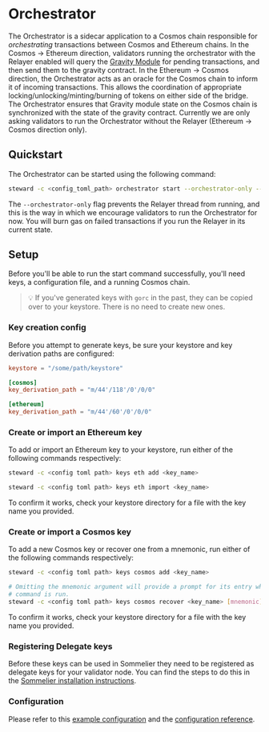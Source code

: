 # Orchestrator

The Orchestrator is a sidecar application to a Cosmos chain responsible for *orchestrating* transactions between Cosmos and Ethereum chains. In the Cosmos -> Ethereum direction, validators running the orchestrator with the Relayer enabled will query the [Gravity Module](https://github.com/peggyjv/gravity-bridge/tree/main/module/x/gravity) for pending transactions, and then send them to the gravity contract. In the Ethereum -> Cosmos direction, the Orchestrator acts as an oracle for the Cosmos chain to inform it of incoming transactions. This allows the coordination of appropriate locking/unlocking/minting/burning of tokens on either side of the bridge. The Orchestrator ensures that Gravity module state on the Cosmos chain is synchronized with the state of the gravity contract. Currently we are only asking validators to run the Orchestrator without the Relayer (Ethereum -> Cosmos direction only).

## Quickstart

The Orchestrator can be started using the following command:

```bash
steward -c <config_toml_path> orchestrator start --orchestrator-only --ethereum-key <eth_key_name> --cosmos-key <cosmos_key_name>
```

The `--orchestrator-only` flag prevents the Relayer thread from running, and this is the way in which we encourage validators to run the Orchestrator for now. You will burn gas on failed transactions if you run the Relayer in its current state.

## Setup

Before you'll be able to run the start command successfully, you'll need keys, a configuration file, and a running Cosmos chain.

> :bulb: If you've generated keys with `gorc` in the past, they can be copied over to your keystore. There is no need to create new ones.

### Key creation config

Before you attempt to generate keys, be sure your keystore and key derivation paths are configured:

```toml
keystore = "/some/path/keystore"

[cosmos]
key_derivation_path = "m/44'/118'/0'/0/0"

[ethereum]
key_derivation_path = "m/44'/60'/0'/0/0"
```

### Create or import an Ethereum key

To add or import an Ethereum key to your keystore, run either of the following commands respectively:

```bash
steward -c <config toml path> keys eth add <key_name>

steward -c <config toml path> keys eth import <key_name>
```

To confirm it works, check your keystore directory for a file with the key name you provided.

### Create or import a Cosmos key

To add a new Cosmos key or recover one from a mnemonic, run either of the following commands respectively:

```bash
steward -c <config toml path> keys cosmos add <key_name>

# Omitting the mnemonic argument will provide a prompt for its entry when the
# command is run.
steward -c <config toml path> keys cosmos recover <key_name> [mnemonic]
```

To confirm it works, check your keystore directory for a file with the key name you provided.

### Registering Delegate keys

Before these keys can be used in Sommelier they need to be registered as delegate keys for your validator node. You can find the steps to do this in the [Sommelier installation instructions](https://github.com/PeggyJV/sommelier#installation).

### Configuration

Please refer to this [example configuration](./01-Configuration.md#complete-example-configtoml) and the [configuration reference](./01-Configuration.md#reference).

